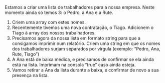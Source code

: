 Estamos a criar uma lista de trabalhadores para a nossa empresa. Neste momento ainda só temos 3: o Pedro, a Ana e a Rute.

1. Criem uma array com estes nomes.
2. Recentemente tivemos uma nova contratação, o Tiago. Adicionem o Tiago à array dos nossos trabalhadores.
3. Precisamos agora da nossa lista em formato string para que a consigamos imprimir num relatório. Criem uma string em que os nomes dos trabalhadores surjam separados por vírgula (exemplo: “Pedro, Ana, Rute, Tiago”)
4. A Ana está de baixa médica, e precisamos de confirmar se ela ainda está na lista. Imprimam na consola “true” caso ainda esteja.
5. Vamos retirar a Ana da lista durante a baixa, e confirmar de novo a sua presença na lista.

